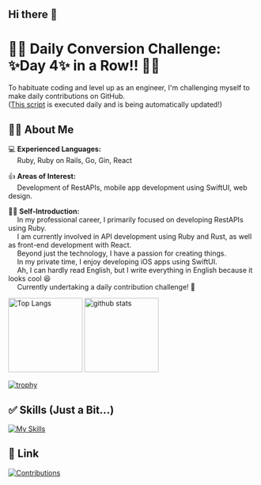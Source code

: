 ## Hi there 👋

# 🎉🌱 Daily Conversion Challenge: ✨Day 4✨ in a Row!! 🌱🎉

To habituate coding and level up as an engineer, I'm challenging myself to make daily contributions on GitHub.  
([This script](https://github.com/xerisx/contribution-tracker) is executed daily and is being automatically updated!)

## 💁‍♂ About Me
💻 **Experienced Languages:**  
&nbsp;&emsp;Ruby, Ruby on Rails, Go, Gin, React

👍 **Areas of Interest:**  
&nbsp;&emsp;Development of RestAPIs, mobile app development using SwiftUI, web design.

🙋‍♂️ **Self-Introduction:**  
&nbsp;&emsp;In my professional career, I primarily focused on developing RestAPIs using Ruby.  
&nbsp;&emsp;I am currently involved in API development using Ruby and Rust, as well as front-end development with React.   
&nbsp;&emsp;Beyond just the technology, I have a passion for creating things.   
&nbsp;&emsp;In my private time, I enjoy developing iOS apps using SwiftUI.  
&nbsp;&emsp;Ah, I can hardly read English, but I write everything in English because it looks cool 😆  
&nbsp;&emsp;Currently undertaking a daily contribution challenge! 🌱  

<p align="left"> 
  <img alt="Top Langs" height="150px" src="https://github-readme-stats.vercel.app/api/top-langs/?username=xerisx&layout=compact&show_icons=true&theme=ambient_gradient" />
  <img alt="github stats" height="150px" src="https://github-readme-stats.vercel.app/api?username=xerisx&theme=ambient_gradient&show_icons=ture" />
</p>

[![trophy](https://github-profile-trophy.vercel.app/?username=xerisx&theme=dracula&column=5&no-frame=true&no-bg=true)](https://github.com/ryo-ma/github-profile-trophy)

## ✅ Skills (Just a Bit...)
[![My Skills](https://skillicons.dev/icons?i=php,laravel,ruby,rails,go,rust,mysql,postgres,redis,git,github,githubactions,gitlab,linux,docker,aws,gcp,vscode&theme=light)](https://skillicons.dev)

## 🎉 Link
[![Contributions](https://badgen.org/img/qiita/xerisx/contributions?style=flat-square)](https://qiita.com/xerisx)
